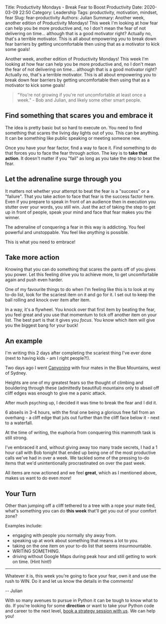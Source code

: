 Title: Productivity Mondays - Break Fear to Boost Productivity
Date: 2020-03-09 22:50
Category: Leadership
Tags: productivity, motivation, mindset, fear
Slug: fear-productivity
Authors: Julian
Summary: Another week, another edition of Productivity Mondays! This week I'm looking at how fear can help you be more productive and, no I don't mean the fear of not delivering on time... although that is a good motivator right? Actually no, that's a terrible motivator. This is all about empowering *you* to break down fear barriers by getting uncomfortable then using that as a motivator to kick some goals!

Another week, another edition of Productivity Mondays! This week I'm looking at how fear can help you be more productive and, no I don't mean the fear of not delivering on time... although that is a good motivator right? Actually no, that's a terrible motivator. This is all about empowering *you* to break down fear barriers by getting uncomfortable then using that as a motivator to kick some goals!

> "You're not growing if you're not uncomfortable at least once a week." - Bob and Julian, and likely some other smart people.

## Find something that scares you and embrace it

The idea is pretty basic but so hard to execute on. You need to find something that scares the living day lights out of you. This can be anything. It can be something like public speaking or meeting someone new.

Once you have your fear factor, find a way to face it. Find something to do that forces you to face the fear through action. The key is to **take that action**. It doesn't matter if you "fail" as long as you take the step to beat the fear.


## Let the adrenaline surge through you

It matters not whether your attempt to beat the fear is a "success" or a "failure". That you take action to face that fear is the success factor here. Even if you prepare to speak in front of an audience then in execution you stutter over your words, you still win. Just the act of taking the step to get up in front of people, speak your mind and face that fear makes you the winner.

The adrenaline of conquering a fear in this way is addicting. You feel powerful and unstoppable. You feel like *anything* is possible.

This is what you need to embrace!


## Take more action

Knowing that you can do something that scares the pants off of you gives you power. Let this feeling drive you to achieve more, to get uncomfortable again and push even harder.

One of my favourite things to do when I'm feeling like this is to look at my to-do list, look for the scariest item on it and go for it. I set out to keep the ball rolling and knock over item after item.

In a way, it's a flywheel. You knock over that first item by beating the fear, you feel great and you use that momentum to tick off another item on your list. The best part is that it gives you *focus*. You know which item will give you the biggest bang for your buck!


## An example

I'm writing this 2 days after completing the scariest thing I've ever done (next to having kids - am I right people?!).

Two days ago I went [Canyoning](https://bmac.com.au/blue-mountains-canyons) with four mates in the Blue Mountains, west of Sydney.

Heights are one of my greatest fears so the thought of climbing and bouldering through these (admittedly beautiful) mountains only to abseil off cliff edges was enough to give me a panic attack.

After much psyching up, I decided it was time to break the fear and I did it.

6 abseils in 3-4 hours, with the final one being a glorious free fall from an overhang - a cliff edge that juts out further than the cliff face below it - next to a waterfall.

At the time of writing, the euphoria from conquering this mammoth task is still strong.

I've embraced it and, without giving away too many trade secrets, I had a 1 hour call with Bob tonight that ended up being one of the most productive calls we've had in over a week. We tackled some of the pressing to-do items that we'd unintentionally procrastinated on over the past week.

All items are now actioned and we feel **great**, which as I mentioned above, makes us want to do even *more*!


## Your Turn

Other than jumping off a cliff tethered to a tree with a rope your mate tied, what's something you can do **this week** that'll get you out of your comfort zone?

Examples include:

- engaging with people you normally shy away from.
- speaking up at work about something that means a lot to you.
- taking on the one item on your to-do list that seems insurmountable.
- WRITING SOMETHING.
- driving without Google Maps during peak hour and still getting to work on time. (Hint hint!)


---

Whatever it is, this week you're going to face your fear, own it and use the rush to WIN. Do it and let us know the details in the comments!

-- Julian

<div class="ctaBox">
<p>With so many avenues to pursue in Python it can be tough to know what to do. If you're looking for some <strong>direction</strong> or want to take your Python code and career to the next level, <a href="https://codechalleng.es/coaching" target="_blank">book a strategy session with us</a>. We can help you!</p>
</div>
